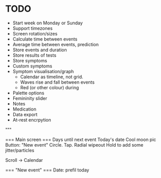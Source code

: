 # TODO

- Start week on Monday or Sunday
- Support timezones
- Screen rotation/sizes
- Calculate time between events
- Average time between events, prediction
- Store events and duration
- Store results of tests
- Store symptoms
- Custom symptoms
- Symptom visualisation/graph
    - Calendar as timeline, not grid.
    - Waves rise and fall between events
    - Red (or other colour) during
- Palette options
- Femininity slider
- Notes
- Medication
- Data export
- At-rest encrpytion


"""

=== Main screen ===
Days until next event
Today's date
Cool moon pic
Button: "New event"
    Circle. Tap. Radial wipeout
    Hold to add some jitter/particles

Scroll -> Calendar

=== "New event" ===
Date: prefil today

